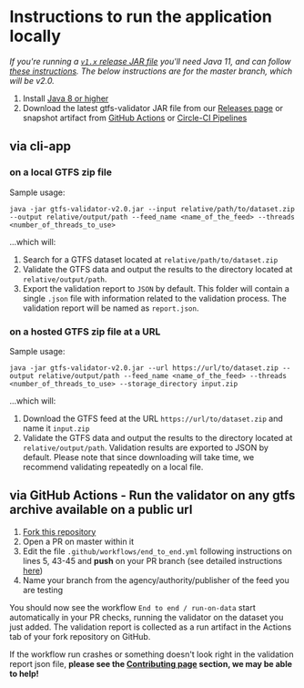 # Instructions to run the application locally

*If you're running a [`v1.x` release JAR file](https://github.com/MobilityData/gtfs-validator/releases) you'll need Java
11, and can
follow [these instructions](https://github.com/MobilityData/gtfs-validator/tree/v1.4.0#via-java-on-your-local-computer).
The below instructions are for the master branch, which will be v2.0.*

1. Install [Java 8 or higher](https://www.oracle.com/java/technologies/javase-downloads.html)
1. Download the latest gtfs-validator JAR file from
   our [Releases page](https://github.com/MobilityData/gtfs-validator/releases) or snapshot artifact
   from [GitHub Actions](https://github.com/MobilityData/gtfs-validator/actions?query=branch%3Amaster)
   or [Circle-CI Pipelines](https://app.circleci.com/pipelines/github/MobilityData/gtfs-validator?branch=master)

## via cli-app

### on a local GTFS zip file

Sample usage:

``` 
java -jar gtfs-validator-v2.0.jar --input relative/path/to/dataset.zip --output relative/output/path --feed_name <name_of_the_feed> --threads <number_of_threads_to_use> 
```

...which will:

1. Search for a GTFS dataset located at `relative/path/to/dataset.zip`
1. Validate the GTFS data and output the results to the directory located at `relative/output/path`.
1. Export the validation report to `JSON` by default. This folder will contain a single `.json` file with information
   related to the validation process. The validation report will be named as `report.json`.

### on a hosted GTFS zip file at a URL

Sample usage:

``` 
java -jar gtfs-validator-v2.0.jar --url https://url/to/dataset.zip --output relative/output/path --feed_name <name_of_the_feed> --threads <number_of_threads_to_use> --storage_directory input.zip
```

...which will:

1. Download the GTFS feed at the URL `https://url/to/dataset.zip` and name it `input.zip`
1. Validate the GTFS data and output the results to the directory located at `relative/output/path`. Validation results
   are exported to JSON by default. Please note that since downloading will take time, we recommend validating
   repeatedly on a local file.

## via GitHub Actions - Run the validator on any gtfs archive available on a public url

1. [Fork this repository](/docs/REPRODUCE_ERRORS.md#fork-this-repository-detailed-instructions)
1. Open a PR on master within it
1. Edit the file `.github/workflows/end_to_end.yml` following instructions on lines 5, 43-45 and **push** on your PR
   branch (see detailed instructions [here](/docs/REPRODUCE_ERRORS.md##create-a-pull-request-pr))
1. Name your branch from the agency/authority/publisher of the feed you are testing

You should now see the workflow `End to end / run-on-data` start automatically in your PR checks, running the validator
on the dataset you just added. The validation report is collected as a run artifact in the Actions tab of your fork
repository on GitHub.

If the workflow run crashes or something doesn't look right in the validation report json file, **please see
the [Contributing page](/docs/CONTRIBUTING.md) section, we may be able to help!**
